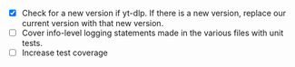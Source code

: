 * [x] Check for a new version if yt-dlp. If there is a new version, replace our current version with that new version.
* [ ] Cover info-level logging statements made in the various files with unit tests.
* [ ] Increase test coverage